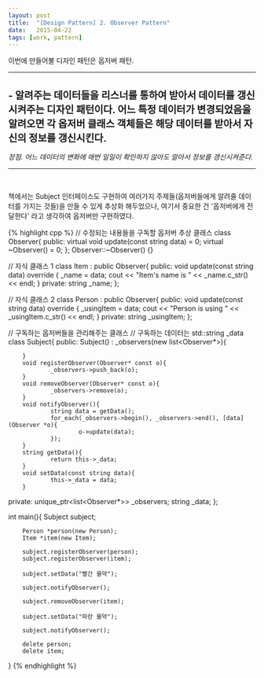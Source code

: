 ```yaml
---
layout: post
title:  "[Design Pattern] 2. Observer Pattern"
date:   2015-04-22
tags: [work, pattern]
---
```


  이번에 만들어볼 디자인 패턴은 옵저버 패턴. 

---------------------------------------
<br/>
<b style="font-size:20px">- 알려주는 데이터들을 리스너를 통하여 받아서 데이터를 갱신시켜주는 디자인 패턴이다. 어느 특정 데이터가 변경되었음을 알려오면 각 옵저버 클래스 객체들은 해당 데이터를 받아서 자신의 정보를 갱신시킨다. </b>

  <em>장점. 어느 데이터의 변화에 매번 일일이 확인하지 않아도 알아서 정보를 갱신시켜준다. </em>

---------------------------------------
<br/>

  책에서는 Subject 인터페이스도 구현하여 여러가지 주제들(옵저버들에게 알려줄 데이터를 가지는 것들)을 만들 수 있게 추상화 해두었으나, 여기서 중요한 건 '옵저버에게 전달한다' 라고 생각하여 옵저버만 구현하였다.

{% highlight cpp %}
// 수정되는 내용들을 구독할 옵저버 추상 클래스
class Observer{
public:
        virtual void update(const string data) = 0;
        virtual ~Observer() = 0;
};
Observer::~Observer() {}

// 자식 클래스 1
class Item : public Observer{
public:
        void update(const string data) override {
                _name = data;
                cout << "Item's name is " << _name.c_str() << endl;
        }
private:
        string _name;
};

// 자식 클래스 2
class Person : public Observer{
public:
        void update(const string data) override {
                _usingItem = data;
                cout << "Person is using " << _usingItem.c_str() << endl;
        }
private:
        string _usingItem;
};

// 구독하는 옵저버들을 관리해주는 클래스
// 구독하는 데이터는 std::string _data
class Subject{
public:
        Subject() : _observers(new list<Observer*>){

        }
        void registerObserver(Observer* const o){
                _observers->push_back(o);
        }
        void removeObserver(Observer* const o){
                _observers->remove(o);
        }
        void notifyObserver(){
                string data = getData();
                for_each(_observers->begin(), _observers->end(), [data](Observer *o){
                        o->update(data);
                });
        }
        string getData(){
                return this->_data;
        }
        void setData(const string data){
                this->_data = data;
        }
private:
        unique_ptr<list<Observer*>> _observers;
        string _data;
};

int main(){
        Subject subject;

        Person *person(new Person);
        Item *item(new Item);

        subject.registerObserver(person);
        subject.registerObserver(item);

        subject.setData("빨간 물약");

        subject.notifyObserver();

        subject.removeObserver(item);
        
        subject.setData("파란 물약");

        subject.notifyObserver();

        delete person;
        delete item;
}
{% endhighlight %}